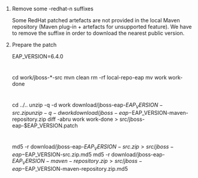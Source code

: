 1. Remove some -redhat-n suffixes

    Some RedHat patched artefacts are not provided in the local Maven repository (Maven plug-in + artefacts for unsupported feature). We have to remove the suffixe in order to download the nearest public version.

2. Prepare the patch

    EAP_VERSION=6.4.0
    #
    cd work/jboss-*-src
    mvn clean
    rm -rf local-repo-eap
    mv work work-done
    #
    cd ../..
    unzip -q -d work download/jboss-eap-$EAP_VERSION-src.zip
    unzip -q -d work download/jboss-eap-$EAP_VERSION-maven-repository.zip
    diff -abru work work-done > src/jboss-eap-$EAP_VERSION.patch
    #
    md5 -r download/jboss-eap-$EAP_VERSION-src.zip > src/jboss-eap-$EAP_VERSION-src.zip.md5
    md5 -r download/jboss-eap-$EAP_VERSION-maven-repository.zip > src/jboss-eap-$EAP_VERSION-maven-repository.zip.md5
